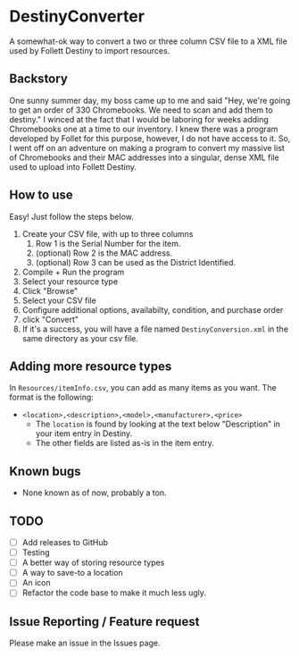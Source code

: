 # DestinyConverter

A somewhat-ok way to convert a two or three column CSV file to a XML file used by Follett Destiny to import resources.

## Backstory

One sunny summer day, my boss came up to me and said "Hey, we're going to get an order of 330 Chromebooks. We need to
scan and add them to destiny." I winced at the fact that I would be laboring for weeks adding Chromebooks one at a time
to our inventory. I knew there was a program developed by Follet for this purpose, however, I do not have access to it.
So, I went off on an adventure on making a program to convert my massive list of Chromebooks and their MAC addresses
into a singular, dense XML file used to upload into Follett Destiny.

## How to use

Easy! Just follow the steps below.

1) Create your CSV file, with up to three columns
    1) Row 1 is the Serial Number for the item.
    2) (optional) Row 2 is the MAC address.
    3) (optional) Row 3 can be used as the District Identified.
2) Compile + Run the program
3) Select your resource type
4) Click "Browse"
5) Select your CSV file
6) Configure additional options, availabilty, condition, and purchase order
7) click "Convert"
8) If it's a success, you will have a file named `DestinyConversion.xml` in the same directory as your csv file.

## Adding more resource types

In `Resources/itemInfo.csv`, you can add as many items as you want. The format is the following:

* `<location>,<description>,<model>,<manufacturer>,<price>`
    * The `location` is found by looking at the text below "Description" in your item entry in Destiny.
    * The other fields are listed as-is in the item entry.

## Known bugs

- None known as of now, probably a ton.

## TODO

* [ ] Add releases to GitHub
* [ ] Testing
* [ ] A better way of storing resource types
* [ ] A way to save-to a location
* [ ] An icon
* [ ] Refactor the code base to make it much less ugly.

## Issue Reporting / Feature request
Please make an issue in the Issues page.